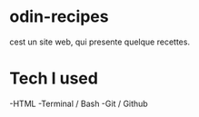 # odin-recipes


cest un site web, qui presente quelque recettes. 


# Tech I used

-HTML
-Terminal / Bash
-Git / Github




